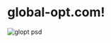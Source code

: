 # global-opt.com!
![glopt psd](https://user-images.githubusercontent.com/45110318/125346012-86514680-e359-11eb-8f04-948cd995701c.png)

